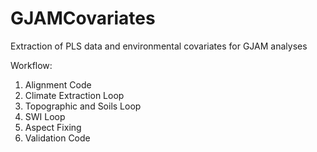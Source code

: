 # GJAMCovariates
Extraction of PLS data and environmental covariates for GJAM analyses

Workflow:

1. Alignment Code
2. Climate Extraction Loop
3. Topographic and Soils Loop
4. SWI Loop
5. Aspect Fixing
6. Validation Code
